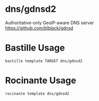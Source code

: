 # dns/gdnsd2
Authoritative-only GeoIP-aware DNS server
https://github.com/blblack/gdnsd

# Bastille Usage
```shell
bastille template TARGET dns/gdnsd2
```

# Rocinante Usage
```shell
rocinante template dns/gdnsd2
```
